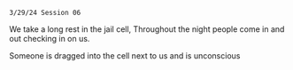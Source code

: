 	3/29/24 Session 06

We take a long rest in the jail cell, Throughout the night people come in and out checking in on us.

Someone is dragged into the cell next to us and is unconscious
